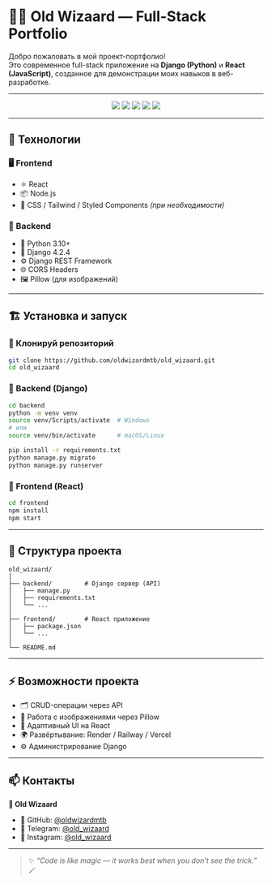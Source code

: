 # 🧙‍♂️ Old Wizaard — Full-Stack Portfolio

Добро пожаловать в мой проект-портфолио!  
Это современное full-stack приложение на **Django (Python)** и **React (JavaScript)**, созданное для демонстрации моих навыков в веб-разработке.

---

<p align="center">
  <img src="https://img.shields.io/badge/Python-3.10+-blue?logo=python&logoColor=white"/>
  <img src="https://img.shields.io/badge/Django-4.2.4-green?logo=django&logoColor=white"/>
  <img src="https://img.shields.io/badge/React-18.0-blue?logo=react&logoColor=white"/>
  <img src="https://img.shields.io/badge/Node.js-18.0-green?logo=node.js&logoColor=white"/>
  <img src="https://img.shields.io/badge/REST%20API-DRF-red?logo=fastapi&logoColor=white"/>
</p>

---

## 🚀 Технологии

### 🖥️ Frontend
- ⚛️ React  
- 📦 Node.js  
- 🎨 CSS / Tailwind / Styled Components *(при необходимости)*  

### 🧩 Backend
- 🐍 Python 3.10+  
- 🧱 Django 4.2.4  
- ⚙️ Django REST Framework  
- 🌐 CORS Headers  
- 🖼️ Pillow (для изображений)

---

## 🏗️ Установка и запуск

### 🔹 Клонируй репозиторий
```bash
git clone https://github.com/oldwizardmtb/old_wizaard.git
cd old_wizaard
```

### 🔹 Backend (Django)
```bash
cd backend
python -m venv venv
source venv/Scripts/activate  # Windows
# или
source venv/bin/activate      # macOS/Linux

pip install -r requirements.txt
python manage.py migrate
python manage.py runserver
```

### 🔹 Frontend (React)
```bash
cd frontend
npm install
npm start
```

---

## 🌈 Структура проекта

```
old_wizaard/
│
├── backend/         # Django сервер (API)
│   ├── manage.py
│   ├── requirements.txt
│   └── ...
│
├── frontend/        # React приложение
│   ├── package.json
│   └── ...
│
└── README.md
```

---

## ⚡ Возможности проекта
- 🗂️ CRUD-операции через API
- 💾 Работа с изображениями через Pillow
- 💬 Адаптивный UI на React
- 🌍 Развёртывание: Render / Railway / Vercel
- ⚙️ Администрирование Django

---

## 📫 Контакты

**👤 Old Wizaard**  
- 🧩 GitHub: [@oldwizardmtb](https://github.com/oldwizardmtb)  
- 💬 Telegram: [@old_wizaard](https://t.me/old_wizaard)  
- 📸 Instagram: [@old_wizaard](https://instagram.com/old_wizaard)

---

> ✨ _“Code is like magic — it works best when you don’t see the trick.”_ 🪄
